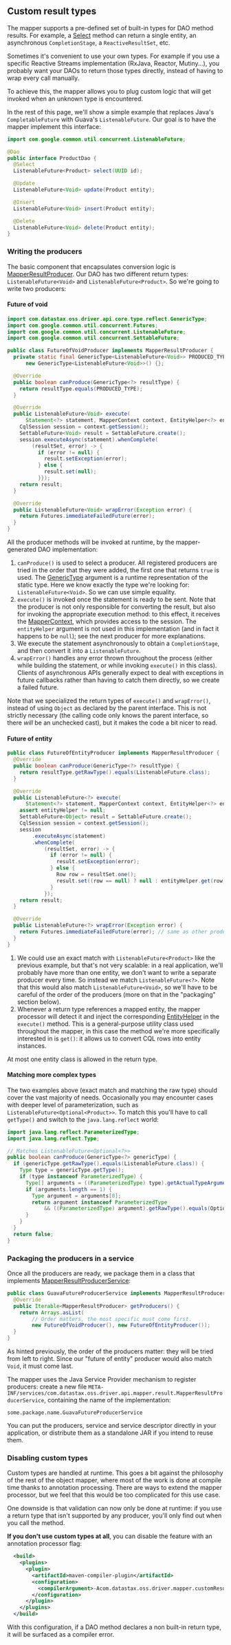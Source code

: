 <!--
Licensed to the Apache Software Foundation (ASF) under one
or more contributor license agreements.  See the NOTICE file
distributed with this work for additional information
regarding copyright ownership.  The ASF licenses this file
to you under the Apache License, Version 2.0 (the
"License"); you may not use this file except in compliance
with the License.  You may obtain a copy of the License at

  http://www.apache.org/licenses/LICENSE-2.0

Unless required by applicable law or agreed to in writing,
software distributed under the License is distributed on an
"AS IS" BASIS, WITHOUT WARRANTIES OR CONDITIONS OF ANY
KIND, either express or implied.  See the License for the
specific language governing permissions and limitations
under the License.
-->

## Custom result types

The mapper supports a pre-defined set of built-in types for DAO method results. For example, a
[Select](../select/#return-type) method can return a single entity, an asynchronous
`CompletionStage`, a `ReactiveResultSet`, etc.

Sometimes it's convenient to use your own types. For example if you use a specific Reactive Streams
implementation (RxJava, Reactor, Mutiny...), you probably want your DAOs to return those types
directly, instead of having to wrap every call manually.

To achieve this, the mapper allows you to plug custom logic that will get invoked when an unknown
type is encountered.

In the rest of this page, we'll show a simple example that replaces Java's `CompletableFuture` with
Guava's `ListenableFuture`. Our goal is to have the mapper implement this interface:

```java
import com.google.common.util.concurrent.ListenableFuture;

@Dao
public interface ProductDao {
  @Select
  ListenableFuture<Product> select(UUID id);

  @Update
  ListenableFuture<Void> update(Product entity);

  @Insert
  ListenableFuture<Void> insert(Product entity);

  @Delete
  ListenableFuture<Void> delete(Product entity);
}
```

### Writing the producers

The basic component that encapsulates conversion logic is [MapperResultProducer]. Our DAO has two
different return types: `ListenableFuture<Void>` and `ListenableFuture<Product>`. So we're going to
write two producers:

#### Future of void

```java
import com.datastax.oss.driver.api.core.type.reflect.GenericType;
import com.google.common.util.concurrent.Futures;
import com.google.common.util.concurrent.ListenableFuture;
import com.google.common.util.concurrent.SettableFuture;

public class FutureOfVoidProducer implements MapperResultProducer {
  private static final GenericType<ListenableFuture<Void>> PRODUCED_TYPE =
      new GenericType<ListenableFuture<Void>>() {};

  @Override
  public boolean canProduce(GenericType<?> resultType) {
    return resultType.equals(PRODUCED_TYPE);                                   // (1)
  }

  @Override
  public ListenableFuture<Void> execute(
      Statement<?> statement, MapperContext context, EntityHelper<?> entityHelper) {
    CqlSession session = context.getSession();                                 // (2)
    SettableFuture<Void> result = SettableFuture.create();                     // (3)
    session.executeAsync(statement).whenComplete(
        (resultSet, error) -> {
          if (error != null) {
            result.setException(error);
          } else { 
            result.set(null);
          }});
    return result;
  }

  @Override
  public ListenableFuture<Void> wrapError(Exception error) {
    return Futures.immediateFailedFuture(error);                               // (4)
  }
}
```

All the producer methods will be invoked at runtime, by the mapper-generated DAO implementation:

1. `canProduce()` is used to select a producer. All registered producers are tried in the order that
  they were added, the first one that returns `true` is used. The [GenericType] argument is a
  runtime representation of the static type. Here we know exactly the type we're looking for:
  `ListenableFuture<Void>`. So we can use simple equality.
2. `execute()` is invoked once the statement is ready to be sent. Note that the producer is not only
  responsible for converting the result, but also for invoking the appropriate execution method: to
  this effect, it receives the [MapperContext], which provides access to the session. The
  `entityHelper` argument is not used in this implementation (and in fact it happens to be `null`);
  see the next producer for more explanations.
3. We execute the statement asynchronously to obtain a `CompletionStage`, and then convert it into a
  `ListenableFuture`.
4. `wrapError()` handles any error thrown throughout the process (either while building the
  statement, or while invoking `execute()` in this class). Clients of asynchronous APIs generally
  expect to deal with exceptions in future callbacks rather than having to catch them directly, so
  we create a failed future.
  
Note that we specialized the return types of `execute()` and `wrapError()`, instead of using
`Object` as declared by the parent interface. This is not strictly necessary (the calling code only
knows the parent interface, so there *will* be an unchecked cast), but it makes the code a bit nicer
to read.

#### Future of entity

```java
public class FutureOfEntityProducer implements MapperResultProducer {
  @Override
  public boolean canProduce(GenericType<?> resultType) {
    return resultType.getRawType().equals(ListenableFuture.class);             // (1)
  }

  @Override
  public ListenableFuture<?> execute(
      Statement<?> statement, MapperContext context, EntityHelper<?> entityHelper) {
    assert entityHelper != null;
    SettableFuture<Object> result = SettableFuture.create();
    CqlSession session = context.getSession();
    session
        .executeAsync(statement)
        .whenComplete(
            (resultSet, error) -> {
              if (error != null) {
                result.setException(error);
              } else {
                Row row = resultSet.one();
                result.set((row == null) ? null : entityHelper.get(row));      // (2)
              }
            });
    return result;
  }

  @Override
  public ListenableFuture<?> wrapError(Exception error) {
    return Futures.immediateFailedFuture(error); // same as other producer
  }
}
```

1. We could use an exact match with `ListenableFuture<Product>` like the previous example, but
  that's not very scalable: in a real application, we'll probably have more than one entity, we
  don't want to write a separate producer every time. So instead we match `ListenableFuture<?>`.
  Note that this would also match `ListenableFuture<Void>`, so we'll have to be careful of the order
  of the producers (more on that in the "packaging" section below).
2. Whenever a return type references a mapped entity, the mapper processor will detect it and inject
  the corresponding [EntityHelper] in the `execute()` method. This is a general-purpose utility
  class used throughout the mapper, in this case the method we're more specifically interested in is
  `get()`: it allows us to convert CQL rows into entity instances.
  
At most one entity class is allowed in the return type.

#### Matching more complex types

The two examples above (exact match and matching the raw type) should cover the vast majority of
needs. Occasionally you may encounter cases with deeper level of parameterization, such as
`ListenableFuture<Optional<Product>>`. To match this you'll have to call `getType()` and switch to
the `java.lang.reflect` world: 

```java
import java.lang.reflect.ParameterizedType;
import java.lang.reflect.Type;

// Matches ListenableFuture<Optional<?>>
public boolean canProduce(GenericType<?> genericType) {
  if (genericType.getRawType().equals(ListenableFuture.class)) {
    Type type = genericType.getType();
    if (type instanceof ParameterizedType) {
      Type[] arguments = ((ParameterizedType) type).getActualTypeArguments();
      if (arguments.length == 1) {
        Type argument = arguments[0];
        return argument instanceof ParameterizedType
            && ((ParameterizedType) argument).getRawType().equals(Optional.class);
      }
    }
  }
  return false;
}
```

### Packaging the producers in a service

Once all the producers are ready, we package them in a class that implements
[MapperResultProducerService]:

```java
public class GuavaFutureProducerService implements MapperResultProducerService {
  @Override
  public Iterable<MapperResultProducer> getProducers() {
    return Arrays.asList(
        // Order matters, the most specific must come first.
        new FutureOfVoidProducer(), new FutureOfEntityProducer());
  }  
}
```

As hinted previously, the order of the producers matter: they will be tried from left to right.
Since our "future of entity" producer would also match `Void`, it must come last.

The mapper uses the Java Service Provider mechanism to register producers: create a new file 
`META-INF/services/com.datastax.oss.driver.api.mapper.result.MapperResultProducerService`,
containing the name of the implementation:

```
some.package.name.GuavaFutureProducerService
```

You can put the producers, service and service descriptor directly in your application, or
distribute them as a standalone JAR if you intend to reuse them.

### Disabling custom types

Custom types are handled at runtime. This goes a bit against the philosophy of the rest of the
object mapper, where most of the work is done at compile time thanks to annotation processing. There
are ways to extend the mapper processor, but we feel that this would be too complicated for this use
case.

One downside is that validation can now only be done at runtime: if you use a return type that isn't
supported by any producer, you'll only find out when you call the method.

**If you don't use custom types at all**, you can disable the feature with an annotation processor
flag:

```xml
  <build>
    <plugins>
      <plugin>
        <artifactId>maven-compiler-plugin</artifactId>
        <configuration>
          <compilerArgument>-Acom.datastax.oss.driver.mapper.customResults.enabled=false</compilerArgument>
        </configuration>
      </plugin>
    </plugins>
  </build>
```

With this configuration, if a DAO method declares a non built-in return type, it will be surfaced as
a compiler error.

[EntityHelper]: https://docs.datastax.com/en/drivers/java/4.17/com/datastax/oss/driver/api/mapper/entity/EntityHelper.html
[GenericType]: https://docs.datastax.com/en/drivers/java/4.17/com/datastax/oss/driver/api/core/type/reflect/GenericType.html
[MapperContext]:  https://docs.datastax.com/en/drivers/java/4.17/com/datastax/oss/driver/api/mapper/MapperContext.html
[MapperResultProducer]: https://docs.datastax.com/en/drivers/java/4.17/com/datastax/oss/driver/api/mapper/result/MapperResultProducer.html
[MapperResultProducerService]: https://docs.datastax.com/en/drivers/java/4.17/com/datastax/oss/driver/api/mapper/result/MapperResultProducerService.html
